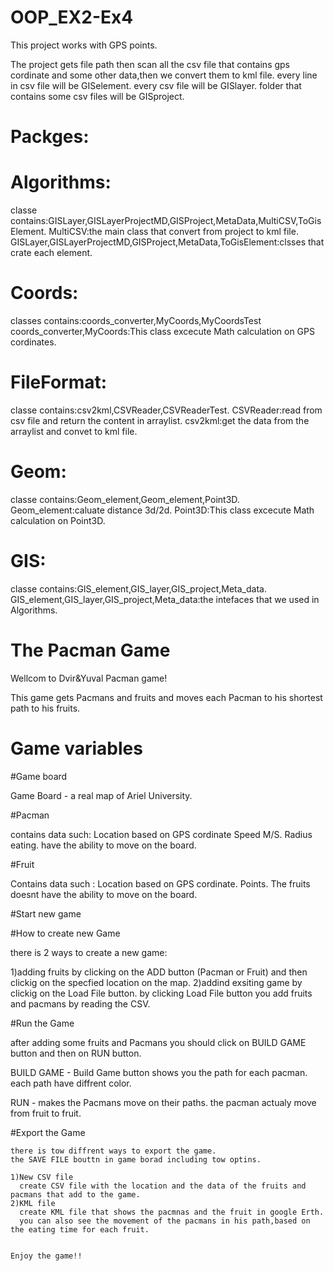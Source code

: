 # OOP_EX2-Ex4
This project works with GPS points.

The project gets file path then scan all the csv file that contains gps cordinate and some other data,then we convert them to kml file.
every line in csv file will be GISelement.
every csv file will be GISlayer.
folder that contains some csv files will be GISproject.

 

# Packges:

   # Algorithms:
   
   classe contains:GISLayer,GISLayerProjectMD,GISProject,MetaData,MultiCSV,ToGisElement.
   MultiCSV:the main class that convert from project to kml file.
   GISLayer,GISLayerProjectMD,GISProject,MetaData,ToGisElement:clsses that crate each element.
    
  # Coords:
   classes contains:coords_converter,MyCoords,MyCoordsTest
   coords_converter,MyCoords:This class excecute Math calculation on GPS cordinates.
   
  # FileFormat:
   classe contains:csv2kml,CSVReader,CSVReaderTest.
   CSVReader:read from csv file and return the content in arraylist.
   csv2kml:get the data from the arraylist and convet to kml file.
   
  # Geom:
   classe contains:Geom_element,Geom_element,Point3D.
   Geom_element:caluate distance 3d/2d.
   Point3D:This class excecute Math calculation on Point3D.
   
   # GIS:
   classe contains:GIS_element,GIS_layer,GIS_project,Meta_data.
   GIS_element,GIS_layer,GIS_project,Meta_data:the intefaces that we used in Algorithms.
    
    
   # The Pacman Game

Wellcom to Dvir&Yuval Pacman game!

This game gets Pacmans and fruits and moves each Pacman to his shortest path to his fruits. 

# Game variables

  #Game board

Game Board - a real map of Ariel University.

  #Pacman

contains data such: 
Location based on GPS cordinate 
Speed M/S.
Radius eating.
have the ability to move on the board.

  #Fruit

Contains data such : 
Location based on GPS cordinate.
Points.
The fruits doesnt have the ability to move on the board.


  #Start new game

#How to create new Game

there is 2 ways to create a new game:

1)adding fruits by clicking on the ADD button (Pacman or Fruit) and then clickig on the specfied location on the map.
2)addind exsiting game by clickig on the Load File button.
  by clicking Load File button you add fruits and pacmans by reading the CSV.
  
  #Run the Game
  
  after adding some fruits and Pacmans you should click on BUILD GAME button and then on RUN button.
  
  BUILD GAME - Build Game button shows you the path for each pacman.
               each path have diffrent color.
               
  RUN - makes the Pacmans move on their paths.
        the pacman actualy move from fruit to fruit.
  
   #Export the Game
   
    there is tow diffrent ways to export the game.
    the SAVE FILE bouttn in game borad including tow optins.
    
    1)New CSV file
      create CSV file with the location and the data of the fruits and pacmans that add to the game. 
    2)KML file
      create KML file that shows the pacmnas and the fruit in google Erth.
      you can also see the movement of the pacmans in his path,based on the eating time for each fruit.
      
      
    Enjoy the game!! 
    
    
               
